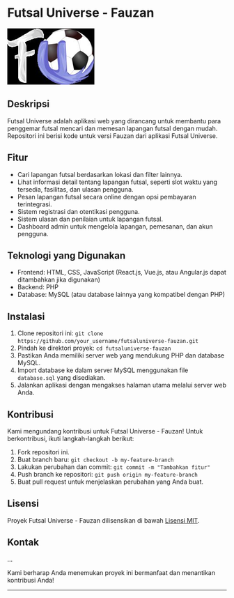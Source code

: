 # Futsal Universe - Fauzan

![Logo Futsal Universe](img/futsal-universe.jpg) 

## Deskripsi

Futsal Universe adalah aplikasi web yang dirancang untuk membantu para penggemar futsal mencari dan memesan lapangan futsal dengan mudah. Repositori ini berisi kode untuk versi Fauzan dari aplikasi Futsal Universe.

## Fitur

- Cari lapangan futsal berdasarkan lokasi dan filter lainnya.
- Lihat informasi detail tentang lapangan futsal, seperti slot waktu yang tersedia, fasilitas, dan ulasan pengguna.
- Pesan lapangan futsal secara online dengan opsi pembayaran terintegrasi.
- Sistem registrasi dan otentikasi pengguna.
- Sistem ulasan dan penilaian untuk lapangan futsal.
- Dashboard admin untuk mengelola lapangan, pemesanan, dan akun pengguna.

## Teknologi yang Digunakan

- Frontend: HTML, CSS, JavaScript (React.js, Vue.js, atau Angular.js dapat ditambahkan jika digunakan)
- Backend: PHP
- Database: MySQL (atau database lainnya yang kompatibel dengan PHP)

## Instalasi

1. Clone repositori ini: `git clone https://github.com/your_username/futsaluniverse-fauzan.git`
2. Pindah ke direktori proyek: `cd futsaluniverse-fauzan`
3. Pastikan Anda memiliki server web yang mendukung PHP dan database MySQL.
4. Import database ke dalam server MySQL menggunakan file `database.sql` yang disediakan.
5. Jalankan aplikasi dengan mengakses halaman utama melalui server web Anda.

## Kontribusi

Kami mengundang kontribusi untuk Futsal Universe - Fauzan! Untuk berkontribusi, ikuti langkah-langkah berikut:

1. Fork repositori ini.
2. Buat branch baru: `git checkout -b my-feature-branch`
3. Lakukan perubahan dan commit: `git commit -m "Tambahkan fitur"`
4. Push branch ke repositori: `git push origin my-feature-branch`
5. Buat pull request untuk menjelaskan perubahan yang Anda buat.

## Lisensi

Proyek Futsal Universe - Fauzan dilisensikan di bawah [Lisensi MIT](LICENSE).

## Kontak
...

Kami berharap Anda menemukan proyek ini bermanfaat dan menantikan kontribusi Anda!

---

